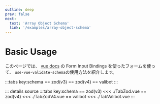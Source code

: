 ```yaml
---
outline: deep
prev: false
next:
  text: 'Array Object Schema'
  link: '/examples/array-object-schema'
---
```


<script setup lang="ts">
import TabZod from './TabZod.vue'
import TabZodV4 from './TabZodV4.vue'
import TabValibot from './TabValibot.vue'
</script>

# Basic Usage

このページでは、 [vue docs](https://vuejs.org/guide/essentials/forms.html) の Form Input Bindings を使ったフォームを使って、
`use-vue-validate-schema`の使用方法を紹介します。

:::tabs key:schema
== zod(v3)
<TabZod></TabZod>
== zod(v4)
<TabZodV4></TabZodV4>
== valibot
<TabValibot></TabValibot>
:::

::: details source
:::tabs key:schema
== zod(v3)
<<< ./TabZod.vue
== zod(v4)
<<< ./TabZodV4.vue
== valibot
<<< ./TabValibot.vue
:::
